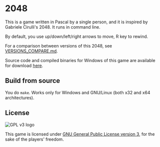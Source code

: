 # 2048
This is a game written in Pascal by a single person, and it is inspired by Gabriele Cirulli's 2048. It runs in command line.

By default, you use up/down/left/right arrows to move, R key to rewind.

For a comparison between versions of this 2048, see [VERSIONS_COMPARE.md](VERSIONS_COMPARE.md).

Source code and compiled binaries for Windows of this game are available for download [here](https://github.com/taptapking/2048/releases).

## Build from source
You do `make`. Works only for Windows and GNU/Linux (both x32 and x64 architectures).

## License
![GPL v3 logo](https://www.gnu.org/graphics/gplv3-127x51.png)

This game is licensed under [GNU General Public License version 3](COPYING), for the sake of the players' freedom.
